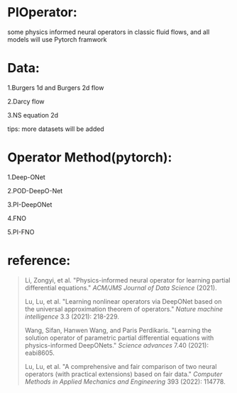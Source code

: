# PIOperator:

some physics informed neural operators in classic fluid flows, and all models will use Pytorch framwork

# Data:

1.Burgers 1d and Burgers 2d flow

2.Darcy flow

3.NS equation 2d

tips: more datasets will be added 

# Operator Method(pytorch):

1.Deep-ONet

2.POD-DeepO-Net

3.PI-DeepONet

4.FNO

5.PI-FNO 

# reference:

> Li, Zongyi, et al. "Physics-informed neural operator for learning partial differential equations." *ACM/JMS Journal of Data Science* (2021).
>
> Lu, Lu, et al. "Learning nonlinear operators via DeepONet based on the universal approximation theorem of operators." *Nature machine intelligence* 3.3 (2021): 218-229.
>
> Wang, Sifan, Hanwen Wang, and Paris Perdikaris. "Learning the solution operator of parametric partial differential equations with physics-informed DeepONets." *Science advances* 7.40 (2021): eabi8605.
>
> Lu, Lu, et al. "A comprehensive and fair comparison of two neural operators (with practical extensions) based on fair data." *Computer Methods in Applied Mechanics and Engineering* 393 (2022): 114778.
